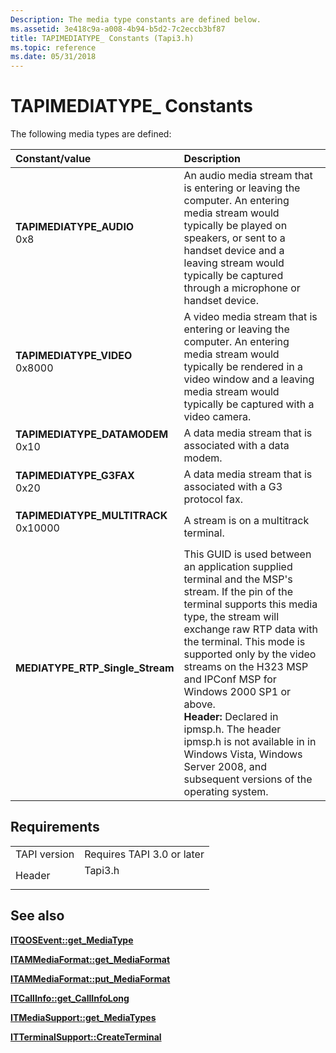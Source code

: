 ```yaml
---
Description: The media type constants are defined below.
ms.assetid: 3e418c9a-a008-4b94-b5d2-7c2eccb3bf87
title: TAPIMEDIATYPE_ Constants (Tapi3.h)
ms.topic: reference
ms.date: 05/31/2018
---
```


# TAPIMEDIATYPE\_ Constants

The following media types are defined:



| Constant/value                                                                                                                                                                                                                                              | Description                                                                                                                                                                                                                                                                                                                                                                                                                                                                                          |
|:------------------------------------------------------------------------------------------------------------------------------------------------------------------------------------------------------------------------------------------------------------|:-----------------------------------------------------------------------------------------------------------------------------------------------------------------------------------------------------------------------------------------------------------------------------------------------------------------------------------------------------------------------------------------------------------------------------------------------------------------------------------------------------|
| <span id="TAPIMEDIATYPE_AUDIO"></span><span id="tapimediatype_audio"></span><dl> <dt>**TAPIMEDIATYPE\_AUDIO**</dt> <dt>0x8</dt> </dl>                    | An audio media stream that is entering or leaving the computer. An entering media stream would typically be played on speakers, or sent to a handset device and a leaving stream would typically be captured through a microphone or handset device.<br/>                                                                                                                                                                                                                                      |
| <span id="TAPIMEDIATYPE_VIDEO"></span><span id="tapimediatype_video"></span><dl> <dt>**TAPIMEDIATYPE\_VIDEO**</dt> <dt>0x8000</dt> </dl>                 | A video media stream that is entering or leaving the computer. An entering media stream would typically be rendered in a video window and a leaving media stream would typically be captured with a video camera.<br/>                                                                                                                                                                                                                                                                         |
| <span id="TAPIMEDIATYPE_DATAMODEM"></span><span id="tapimediatype_datamodem"></span><dl> <dt>**TAPIMEDIATYPE\_DATAMODEM**</dt> <dt>0x10</dt> </dl>       | A data media stream that is associated with a data modem.<br/>                                                                                                                                                                                                                                                                                                                                                                                                                                 |
| <span id="TAPIMEDIATYPE_G3FAX"></span><span id="tapimediatype_g3fax"></span><dl> <dt>**TAPIMEDIATYPE\_G3FAX**</dt> <dt>0x20</dt> </dl>                   | A data media stream that is associated with a G3 protocol fax.<br/>                                                                                                                                                                                                                                                                                                                                                                                                                            |
| <span id="TAPIMEDIATYPE_MULTITRACK"></span><span id="tapimediatype_multitrack"></span><dl> <dt>**TAPIMEDIATYPE\_MULTITRACK**</dt> <dt>0x10000</dt> </dl> | A stream is on a multitrack terminal.<br/>                                                                                                                                                                                                                                                                                                                                                                                                                                                     |
| <span id="MEDIATYPE_RTP_Single_Stream"></span><span id="mediatype_rtp_single_stream"></span><span id="MEDIATYPE_RTP_SINGLE_STREAM"></span><dl> <dt>**MEDIATYPE\_RTP\_Single\_Stream**</dt> </dl>     | This GUID is used between an application supplied terminal and the MSP's stream. If the pin of the terminal supports this media type, the stream will exchange raw RTP data with the terminal. This mode is supported only by the video streams on the H323 MSP and IPConf MSP for Windows 2000 SP1 or above.<br/> **Header:** Declared in ipmsp.h. The header ipmsp.h is not available in in Windows Vista, Windows Server 2008, and subsequent versions of the operating system. <br/> |



## Requirements



|                         |                                                                                    |
|-------------------------|------------------------------------------------------------------------------------|
| TAPI version<br/> | Requires TAPI 3.0 or later<br/>                                              |
| Header<br/>       | <dl> <dt>Tapi3.h</dt> </dl> |



## See also

<dl> <dt>

[**ITQOSEvent::get\_MediaType**](/windows/desktop/api/tapi3if/nf-tapi3if-itqosevent-get_mediatype)
</dt> <dt>

[**ITAMMediaFormat::get\_MediaFormat**](/windows/win32/api/tapi3/nf-tapi3-itammediaformat-get_mediaformat)
</dt> <dt>

[**ITAMMediaFormat::put\_MediaFormat**](/windows/win32/api/tapi3/nf-tapi3-itammediaformat-put_mediaformat)
</dt> <dt>

[**ITCallInfo::get\_CallInfoLong**](/windows/desktop/api/tapi3if/nf-tapi3if-itcallinfo-get_callinfolong)
</dt> <dt>

[**ITMediaSupport::get\_MediaTypes**](/windows/desktop/api/tapi3if/nf-tapi3if-itmediasupport-get_mediatypes)
</dt> <dt>

[**ITTerminalSupport::CreateTerminal**](/windows/win32/api/tapi3if/nf-tapi3if-itterminalsupport-createterminal)
</dt> </dl>

 

